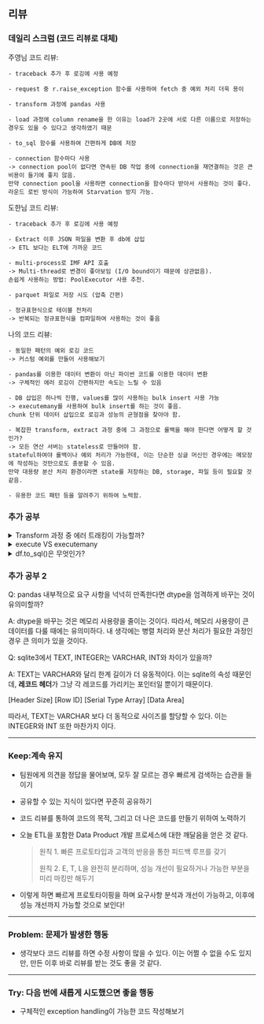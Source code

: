 ## 리뷰

### 데일리 스크럼 (코드 리뷰로 대체)
주영님 코드 리뷰:

    - traceback 추가 후 로깅에 사용 예정
     
    - request 중 r.raise_exception 함수를 사용하여 fetch 중 예외 처리 더욱 용이
     
    - transform 과정에 pandas 사용
     
    - load 과정에 column rename을 한 이유는 load가 2곳에 서로 다른 이름으로 저장하는 경우도 있을 수 있다고 생각하였기 때문
     
    - to_sql 함수를 사용하여 간편하게 DB에 저장
     
    - connection 함수마다 사용 
    -> connection pool이 없다면 연속된 DB 작업 중에 connection을 재연결하는 것은 큰 비용이 들기에 좋지 않음. 
    만약 connection pool을 사용하면 connection을 함수마다 받아서 사용하는 것이 좋다. 
    라운드 로빈 방식이 가능하여 Starvation 방지 가능.
  
도한님 코드 리뷰: 

    - traceback 추가 후 로깅에 사용 예정
  
    - Extract 이후 JSON 파일을 변환 후 db에 삽입 
    -> ETL 보다는 ELT에 가까운 코드

    - multi-process로 IMF API 호출 
    -> Multi-thread로 변경이 좋아보임 (I/O bound이기 때문에 상관없음). 
    손쉽게 사용하는 방법: PoolExecutor 사용 추천.

    - parquet 파일로 저장 시도 (압축 간편)
  
    - 정규표현식으로 테이블 전처리 
    -> 반복되는 정규표현식을 컴파일하여 사용하는 것이 좋음

나의 코드 리뷰: 

    - 동일한 패턴의 예외 로깅 코드 
    -> 커스텀 예외를 만들어 사용해보기

    - pandas를 이용한 데이터 변환이 아닌 파이썬 코드를 이용한 데이터 변환 
    -> 구체적인 에러 로깅이 간편하지만 속도는 느릴 수 있음

    - DB 삽입은 하나씩 진행, values를 많이 사용하는 bulk insert 사용 가능 
    -> executemany를 사용하여 bulk insert를 하는 것이 좋음.
    chunk 단위 데이터 삽입으로 로깅과 성능의 균형점을 찾아야 함.

    - 복잡한 transform, extract 과정 중에 그 과정으로 롤백을 해야 한다면 어떻게 할 것인가? 
    -> 모든 연산 서버는 stateless로 만들어야 함. 
    stateful하여야 롤백이나 예외 처리가 가능한데, 이는 단순한 싱글 머신인 경우에는 메모장에 작성하는 것만으로도 충분할 수 있음. 
    만약 대용량 분산 처리 환경이라면 state를 저장하는 DB, storage, 파일 등이 필요할 것 같음.

    - 유용한 코드 패턴 등을 알려주기 위하여 노력함.

### 추가 공부
<details>
<summary>Transform 과정 중 에러 트래킹이 가능할까?</summary>

```python

    # 1. simple error handling
    def transform_func(x):
        try:
            return some_transformation(x)
        except Exception as e:
            return f"Error: {e}"

        df['transformed'] = df['original'].apply(transform_func)
        
        # Find rows with errors
        error_rows = df[df['transformed'].str.startswith('Error')]

    # 2. global error handling with mask
    error_mask = pd.Series(False, index=df.index)

    def complex_transform(row):
        global error_mask
        try:
            result = some_complex_operation(row)
            return result
        except Exception:
            error_mask[row.name] = True
            return None

    df['result'] = df.apply(complex_transform, axis=1)

    # Find rows that caused errors
    error_rows = df[error_mask]
```

</details>

<details>
<summary>execute VS executemany</summary>

- **execute**는 한 번에 하나의 SQL 문을 실행한다
- multiple Value를 넣어 INSERT를 할 수 있다(다만 지나친 SQL의 길이로 인하여 메모리 과다 사용)

- **executemany는** 내부적으로 PROCEDURE를 만들고, 파라미터에 값을 넣어 여러 번 실행한다
- 실행 계획이 이미 작성되어 있어 빠르고, 적은 메모리로 실행시킬 수 있다

- 둘 다 INSERT 시에 chunk 단위로 데이터를 처리할 때 사용할 수 있다

</details>

</details>

<details>
<summary>df.to_sql()은 무엇인가?</summary>

- 기본 메소드는 INSERT를 executemany로 하는 동작이며, REPLACE, APPEND 등을 사용하여 데이터를 삽입할 수 있다
- 기본 메소드가 아닌 특정 시그니처를 만족하는 함수를 사용하면 커스텀으로 실행하여 로깅 혹은 예외 처리가 가능하다.

- index 옵션으로 dataframe의 index를 넣어줄 수 있다.

- REPLACE는 테이블을 DROP하고 다시 생성하는 방식이다
- APPEND는 기존 테이블에 추가하는 방식이다

- chunksize를 사용하여 chunk 단위로 데이터를 삽입할 수 있다

    **진실**
- 내부적으로 NaN을 NULL로 변환하여 삽입한다 (케이스마다 문제가 생길 수 있다)
  
- 일반 데이터를 sql로 삽입하는 것과 속도 차이가 거의 없다
- 간편한 프로토타이핑 용도로 좋다

- 그러나 실제 프로덕션 환경에서는 커스텀 함수를 잘 사용하는 것이 좋다.

</details>

### 추가 공부 2

Q: pandas 내부적으로 요구 사항을 넉넉히 만족한다면 dtype을 엄격하게 바꾸는 것이 유의미할까?

A: dtype을 바꾸는 것은 메모리 사용량을 줄이는 것이다. 따라서, 메모리 사용량이 큰 데이터를 다룰 때에는 유의미하다. 내 생각에는 병렬 처리와 분산 처리가 필요한 과정인 경우 큰 의미가 있을 것이다.

Q: sqlite3에서 TEXT, INTEGER는 VARCHAR, INT와 차이가 있을까?

A: TEXT는 VARCHAR와 달리 한계 길이가 더 유동적이다. 
이는 sqlite의 속성 때문인데, **레코드 헤더**가 그냥 각 레코드를 가리키는 포인터일 뿐이기 때문이다.

[Header Size] [Row ID] [Serial Type Array] [Data Area]

따라서, TEXT는 VARCHAR 보다 더 동적으로 사이즈를 할당할 수 있다.
이는 INTEGER와 INT 또한 마찬가지 이다.

---

### Keep:계속 유지
- 팀원에게 의견을 정답을 물어보며, 모두 잘 모르는 경우 빠르게 검색하는 습관을 들이기
- 공유할 수 있는 지식이 있다면 꾸준히 공유하기
- 코드 리뷰를 통하여 코드의 목적, 그리고 더 나은 코드를 만들기 위하여 노력하기

- 오늘 ETL을 포함한 Data Product 개발 프로세스에 대한 깨달음을 얻은 것 같다.
    > 원칙 1. 빠른 프로토타입과 고객의 반응을 통한 피드백 루프를 갖기
    > 
    > 원칙 2. E, T, L을 완전히 분리하며, 성능 개선이 필요하거나 가능한 부분을 미리 마킹만 해두기

- 이렇게 하면 빠르게 프로토타이핑을 하며 요구사항 분석과 개선이 가능하고, 이후에 성능 개선까지 가능할 것으로 보인다!
---

### Problem: 문제가 발생한 행동
- 생각보다 코드 리뷰를 하면 수정 사항이 많을 수 있다. 이는 어쩔 수 없을 수도 있지만, 만든 이후 바로 리뷰를 받는 것도 좋을 것 같다.

---
### Try: 다음 번에 새롭게 시도했으면 좋을 행동
- 구체적인 exception handling이 가능한 코드 작성해보기